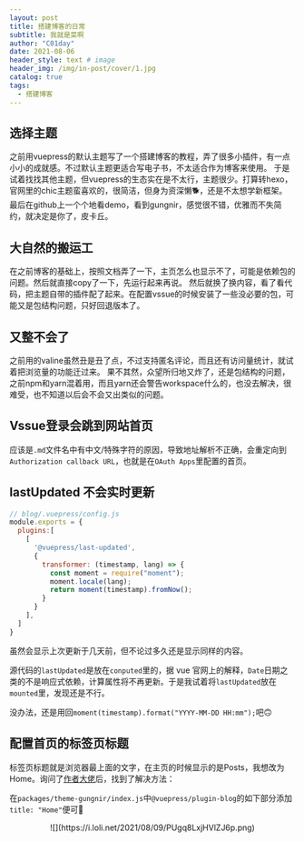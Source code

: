 ```yaml
---
layout: post
title: 搭建博客的日常
subtitle: 我就是菜啊
author: "C01day"
date: 2021-08-06
header_style: text # image
header_img: /img/in-post/cover/1.jpg
catalog: true
tags:
  - 搭建博客
---
```


## 选择主题
之前用vuepress的默认主题写了一个搭建博客的教程，弄了很多小插件，有一点小小的成就感。不过默认主题更适合写电子书，不太适合作为博客来使用。
于是试着找找其他主题，但vuepress的生态实在是不太行，主题很少。打算转hexo，官网里的chic主题蛮喜欢的，很简洁，但身为资深懒🐕，还是不太想学新框架。
最后在github上一个个地看demo，看到gungnir，感觉很不错，优雅而不失简约，就决定是你了，皮卡丘。

## 大自然的搬运工
在之前博客的基础上，按照文档弄了一下，主页怎么也显示不了，可能是依赖包的问题。然后就直接copy了一下，先运行起来再说。
然后就换了换内容，看了看代码，把主题自带的插件配了起来。在配置vssue的时候安装了一些没必要的包，可能又是包结构问题，只好回退版本了。

## 又整不会了
之前用的valine虽然丑是丑了点，不过支持匿名评论，而且还有访问量统计，就试着把浏览量的功能迁过来。
果不其然，众望所归地又炸了，还是包结构的问题，之前npm和yarn混着用，而且yarn还会警告workspace什么的，也没去解决，很难受，也不知道以后会不会又出类似的问题。

## Vssue登录会跳到网站首页
应该是`.md`文件名中有中文/特殊字符的原因，导致地址解析不正确，会重定向到`Authorization callback URL`，也就是在`OAuth Apps`里配置的首页。

## lastUpdated 不会实时更新
``` js
// blog/.vuepress/config.js
module.exports = {
  plugins:[
    [
      '@vuepress/last-updated', 
      {
        transformer: (timestamp, lang) => {
          const moment = require("moment");
          moment.locale(lang);
          return moment(timestamp).fromNow();
        }
      }
    ],
  ]
}
```
虽然会显示上次更新于几天前，但不论过多久还是显示同样的内容。

源代码的`lastUpdated`是放在`conputed`里的，据 vue 官网上的解释，`Date`日期之类的不是响应式依赖，计算属性将不再更新。于是我试着将`lastUpdated`放在`mounted`里，发现还是不行。

没办法，还是用回`moment(timestamp).format("YYYY-MM-DD HH:mm");`吧🙃

## 配置首页的标签页标题
标签页标题就是浏览器最上面的文字，在主页的时候显示的是Posts，我想改为Home。询问了[作者大佬](https://zxh.io/)后，找到了解决方法：

在`packages/theme-gungnir/index.js`中`@vuepress/plugin-blog`的如下部分添加`title: "Home"`便可🤗
<div align=center>
![](https://i.loli.net/2021/08/09/PUgq8LxjHVlZJ6p.png)
</div>